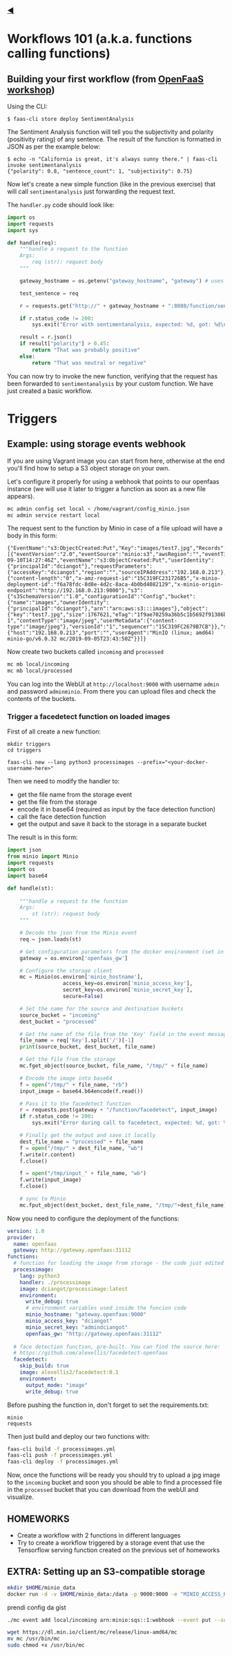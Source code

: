 ### [◀](README.md)

# Workflows 101 (a.k.a. functions calling functions)

## Building your first workflow (from [OpenFaaS workshop](https://github.com/openfaas/workshop/blob/master/lab4.md#kubernetes-1))

Using the CLI:

```
$ faas-cli store deploy SentimentAnalysis
```

The Sentiment Analysis function will tell you the subjectivity and polarity (positivity rating) of any sentence. The result of the function is formatted in JSON as per the example below:

```
$ echo -n "California is great, it's always sunny there." | faas-cli invoke sentimentanalysis
{"polarity": 0.8, "sentence_count": 1, "subjectivity": 0.75}
```

Now let's create a new simple function (like in the previous exercise) that will call `sentimentanalysis` just forwarding the request text.

The `handler.py` code should look like:

```python
import os
import requests
import sys

def handle(req):
    """handle a request to the function
    Args:
        req (str): request body
    """

    gateway_hostname = os.getenv("gateway_hostname", "gateway") # uses a default of "gateway" for when "gateway_hostname" is not set

    test_sentence = req

    r = requests.get("http://" + gateway_hostname + ":8080/function/sentimentanalysis", data= test_sentence)

    if r.status_code != 200:
        sys.exit("Error with sentimentanalysis, expected: %d, got: %d\n" % (200, r.status_code))

    result = r.json()
    if result["polarity"] > 0.45:
        return "That was probably positive"
    else:
        return "That was neutral or negative"
```

You can now try to invoke the new function, verifying that the request has been forwarded to `sentimentanalysis` by your custom function. We have just created a basic workflow.

# Triggers

## Example: using storage events webhook

If you are using Vagrant image you can start from here, otherwise at the end you'll find how to setup a S3 object storage on your own.

Let's configure it properly for using a webhook that points to our openfaas instance (we will use it later to trigger a function as soon as a new file appears).

```bash
mc admin config set local < /home/vagrant/config_minio.json
mc admin service restart local
```

The request sent to the function by Minio in case of a file upload will have a body in this form:

```text
{"EventName":"s3:ObjectCreated:Put","Key":"images/test7.jpg","Records":[{"eventVersion":"2.0","eventSource":"minio:s3","awsRegion":"","eventTime":"2019-09-10T14:27:46Z","eventName":"s3:ObjectCreated:Put","userIdentity":{"principalId":"dciangot"},"requestParameters":{"accessKey":"dciangot","region":"","sourceIPAddress":"192.168.0.213"},"responseElements":{"content-length":"0","x-amz-request-id":"15C319FC231726B5","x-minio-deployment-id":"f6a78fdc-8d8e-4d2c-8aca-4b0bd4082129","x-minio-origin-endpoint":"http://192.168.0.213:9000"},"s3":{"s3SchemaVersion":"1.0","configurationId":"Config","bucket":{"name":"images","ownerIdentity":{"principalId":"dciangot"},"arn":"arn:aws:s3:::images"},"object":{"key":"test7.jpg","size":1767621,"eTag":"1f9ae70259a36b5c1b5692f91386bb75-1","contentType":"image/jpeg","userMetadata":{"content-type":"image/jpeg"},"versionId":"1","sequencer":"15C319FC2679B7CB"}},"source":{"host":"192.168.0.213","port":"","userAgent":"MinIO (linux; amd64) minio-go/v6.0.32 mc/2019-09-05T23:43:50Z"}}]}
```

Now create two buckets called `incoming` and `processed`

```bash
mc mb local/incoming
mc mb local/processed
```

You can log into the WebUI at `http://localhost:9000` with username `admin` and password `adminminio`.
From there you can upload files and check the contents of the buckets.


### Trigger a facedetect function on loaded images

First of all create a new function:

```
mkdir triggers
cd triggers

faas-cli new --lang python3 processimages --prefix="<your-docker-username-here>"
```

Then we need to modify the handler to:
- get the file name from the storage event
- get the file from the storage
- encode it in base64 (required as input by the face detection function)
- call the face detection function
- get the output and save it back to the storage in a separate bucket

The result is in this form:

```python
import json
from minio import Minio
import requests
import os
import base64

def handle(st):
    
    """handle a request to the function
    Args:
        st (str): request body
    """

    # Decode the json from the Minio event
    req = json.loads(st)

    # Get configuration parameters from the docker environment (set in the processimage.yml)
    gateway = os.environ['openfaas_gw']

    # Configure the storage client
    mc = Minio(os.environ['minio_hostname'],
                  access_key=os.environ['minio_access_key'],
                  secret_key=os.environ['minio_secret_key'],
                  secure=False)

    # Set the name for the source and destination buckets 
    source_bucket = "incoming"
    dest_bucket = "processed"

    # Get the name of the file from the 'Key' field in the event message
    file_name = req['Key'].split('/')[-1]
    print(source_bucket, dest_bucket, file_name)

    # Get the file from the storage
    mc.fget_object(source_bucket, file_name, "/tmp/" + file_name)

    # Encode the image into base64
    f = open("/tmp/" + file_name, "rb")
    input_image = base64.b64encode(f.read())

    # Pass it to the facedetect function
    r = requests.post(gateway + "/function/facedetect", input_image)
    if r.status_code != 200:
        sys.exit("Error during call to facedetect, expected: %d, got: %d\n" % (200, r.status_code))

    # Finally get the output and save it locally
    dest_file_name = "processed" + file_name
    f = open("/tmp/" + dest_file_name, "wb")
    f.write(r.content)
    f.close()

    f = open("/tmp/input_" + file_name, "wb")
    f.write(input_image)
    f.close()

    # sync to Minio
    mc.fput_object(dest_bucket, dest_file_name, "/tmp/"+dest_file_name)
```

Now you need to configure the deployment of the functions:

```yaml
version: 1.0
provider:
  name: openfaas
  gateway: http://gateway.openfaas:31112
functions:
  # function for loading the image from storage - the code just edited
  processimage:
    lang: python3
    handler: ./processimage
    image: dciangot/processimage:latest
    environment:
      write_debug: true
      # environment variables used inside the funcion code
      minio_hostname: "gateway.openfaas:9000"
      minio_access_key: "dciangot"
      minio_secret_key: "admindciangot"
      openfaas_gw: "http://gateway.openfaas:31112"
 
  # face detection function, pre-built. You can find the source here: 
  # https://github.com/alexellis/facedetect-openfaas
  facedetect:
    skip_build: true
    image: alexellis2/facedetect:0.1
    environment:
      output_mode: "image"
      write_debug: true
```

Before pushing the function in, don't forget to set the requirements.txt:

```text
minio
requests
```

Then just build and deploy our two functions with:

```bash
faas-cli build -f processimages.yml
faas-cli push -f processimages.yml
faas-cli deploy -f processimages.yml
```

Now, once the functions will be ready you should try to upload a jpg image to the `incoming` bucket and soon you should be able to find a processed file in the `processed` bucket that you can download from the webUI and visualize.


## HOMEWORKS

- Create a workflow with 2 functions in different languages
- Try to create a workflow triggered by a storage event that use the Tensorflow serving function created on the previous set of homeworks

## EXTRA: Setting up an S3-compatible storage

```bash
mkdir $HOME/minio_data
docker run -d -v $HOME/minio_data:/data -p 9000:9000 -e "MINIO_ACCESS_KEY=admin" -e "MINIO_SECRET_KEY=admindciangot"  minio/minio server /data
```

prendi config da gist

```bash
./mc event add local/incoming arn:minio:sqs::1:webhook --event put --suffix .jpg
```

```bash
wget https://dl.min.io/client/mc/release/linux-amd64/mc
mv mc /usr/bin/mc
sudo chmod +x /usr/bin/mc
```
